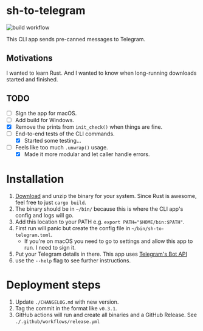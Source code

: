 # sh-to-telegram

![build workflow](https://github.com/itsrobli/sh-to-telegram/actions/workflows/release.yml/badge.svg)

This CLI app sends pre-canned messages to Telegram.

## Motivations

I wanted to learn Rust. And I wanted to know when long-running downloads started and finished.

## TODO

- [ ] Sign the app for macOS.
- [ ] Add build for Windows. 
- [x] Remove the prints from `init_check()` when things are fine.
- [ ] End-to-end tests of the CLI commands.
  - [x] Started some testing...
- [ ] Feels like too much `.unwrap()` usage.
  - [x] Made it more modular and let caller handle errors.

# Installation

1. [Download](/releases) and unzip the binary for your system. Since Rust is awesome, feel free to just `cargo build`.
2. The binary should be in `~/bin/` because this is where the CLI app's config and logs will go.
3. Add this location to your PATH e.g. `export PATH="$HOME/bin:$PATH"`.
4. First run will panic but create the config file in `~/bin/sh-to-telegram.toml`.
    - If you're on macOS you need to go to settings and allow this app to run. I need to sign it.
5. Put your Telegram details in there. This app uses [Telegram's Bot API](https://core.telegram.org/bots#how-do-i-create-a-bot)
6. use the `--help` flag to see further instructions.

# Deployment steps

1. Update `./CHANGELOG.md` with new version.
2. Tag the commit in the format like `v0.3.1`.
3. GitHub actions will run and create all binaries and a GitHub Release. See `./.github/workflows/release.yml`
